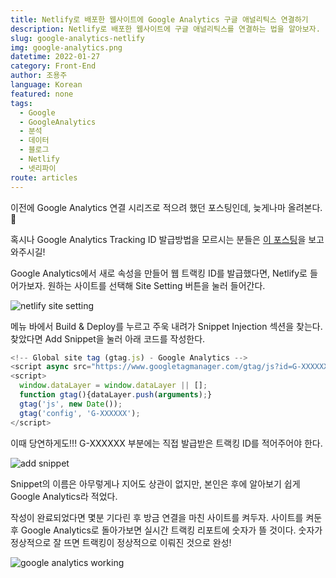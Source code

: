```yaml
---
title: Netlify로 배포한 웹사이트에 Google Analytics 구글 애널리틱스 연결하기
description: Netlify로 배포한 웹사이트에 구글 애널리틱스를 연결하는 법을 알아보자.
slug: google-analytics-netlify
img: google-analytics.png
datetime: 2022-01-27
category: Front-End
author: 조용주
language: Korean
featured: none
tags:
  - Google
  - GoogleAnalytics
  - 분석
  - 데이터
  - 블로그
  - Netlify
  - 넷리파이
route: articles
---
```


이전에 Google Analytics 연결 시리즈로 적으려 했던 포스팅인데, 늦게나마 올려본다. 🥲


혹시나 Google Analytics Tracking ID 발급방법을 모르시는 분들은 [이 포스팅](https://www.blog.penielcho.com/google-analytics-tracking-id)을 보고 와주시길!


Google Analytics에서 새로 속성을 만들어 웹 트랙킹 ID를 발급했다면, Netlify로 들어가보자. 원하는 사이트를 선택해 Site Setting 버튼을 눌러 들어간다.

![netlify site setting](/google-analytics-netlify/ga1.png)

메뉴 바에서 Build & Deploy를 누르고 주욱 내려가 Snippet Injection 섹션을 찾는다. 찾았다면 Add Snippet을 눌러 아래 코드를 작성한다.

```javascript
<!-- Global site tag (gtag.js) - Google Analytics -->
<script async src="https://www.googletagmanager.com/gtag/js?id=G-XXXXXX"></script>
<script>
  window.dataLayer = window.dataLayer || [];
  function gtag(){dataLayer.push(arguments);}
  gtag('js', new Date());
  gtag('config', 'G-XXXXXX');
</script>
```

이때 당연하게도!!! G-XXXXXX 부분에는 직접 발급받은 트랙킹 ID를 적어주어야 한다.

![add snippet](/google-analytics-netlify/ga2.png)

 Snippet의 이름은 아무렇게나 지어도 상관이 없지만, 본인은 후에 알아보기 쉽게 Google Analytics라 적었다.



작성이 완료되었다면 몇분 기다린 후 방금 연결을 마친 사이트를 켜두자. 사이트를 켜둔 후 Google Analytics로 돌아가보면 실시간 트랙킹 리포트에 숫자가 뜰 것이다. 숫자가 정상적으로 잘 뜨면 트랙킹이 정상적으로 이뤄진 것으로 완성!

![google analytics working](/google-analytics-netlify/ga3.png)


